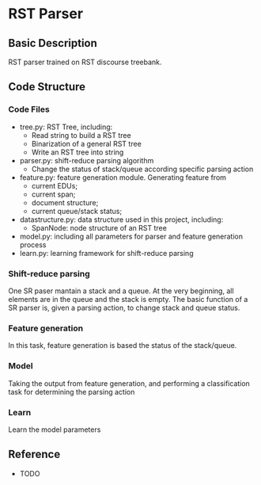 # RST Parser #

## Basic Description ##

RST parser trained on RST discourse treebank.

## Code Structure ##

### Code Files ###

- tree.py: RST Tree, including:
    - Read string to build a RST tree
    - Binarization of a general RST tree
    - Write an RST tree into string
- parser.py: shift-reduce parsing algorithm
    - Change the status of stack/queue according specific parsing action
- feature.py: feature generation module. Generating feature from 
    - current EDUs; 
    - current span; 
    - document structure; 
    - current queue/stack status;
- datastructure.py: data structure used in this project, including:
    - SpanNode: node structure of an RST tree
- model.py: including all parameters for parser and feature generation process
- learn.py: learning framework for shift-reduce parsing


### Shift-reduce parsing ###

One SR paser mantain a stack and a queue. At the very beginning, all elements are in the queue and the stack is empty. The basic function of a SR parser is, given a parsing action, to change stack and queue status. 

### Feature generation ###

In this task, feature generation is based the status of the stack/queue. 

### Model ###

Taking the output from feature generation, and performing a classification task for determining the parsing action

### Learn ###

Learn the model parameters

## Reference ##

- TODO
